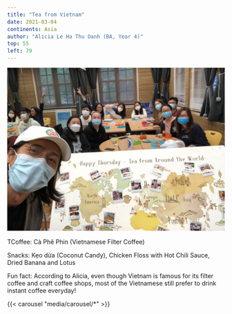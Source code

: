 ```yaml
---
title: "Tea from Vietnam"
date: 2021-03-04
continents: Asia
author: "Alicia Le Ha Thu Oanh (BA, Year 4)"
top: 55
left: 79
---
```


![Group Photo](media/GroupShot.JPG)

TCoffee: Cà Phê Phin (Vietnamese Filter Coffee)

Snacks: Kẹo dừa (Coconut Candy), Chicken Floss with Hot Chili Sauce, Dried Banana and Lotus

Fun fact: According to Alicia, even though Vietnam is famous for its filter coffee and craft coffee shops, most of the Vietnamese still prefer to drink instant coffee everyday!

{{< carousel "media/carousel/*" >}}

